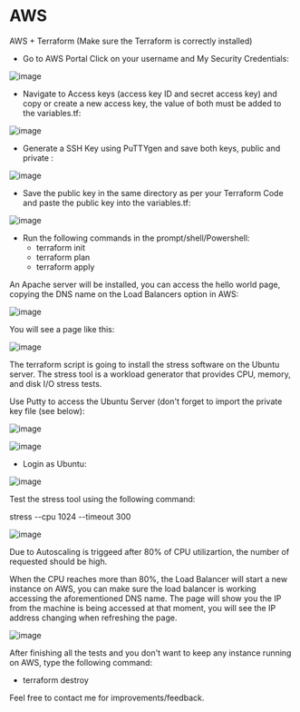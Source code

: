 # AWS
AWS + Terraform (Make sure the Terraform is correctly installed)




- Go to AWS Portal Click on your username and My Security Credentials:

![image](https://user-images.githubusercontent.com/14153822/120091867-18d1b980-c10f-11eb-9baf-fa23981f2293.png)


- Navigate to Access keys (access key ID and secret access key) and copy or create a new access key, the value of both must be added to the variables.tf:

![image](https://user-images.githubusercontent.com/14153822/120091929-a8776800-c10f-11eb-8460-b7791a06dba4.png)



- Generate a SSH Key using PuTTYgen and save both keys, public and private :


![image](https://user-images.githubusercontent.com/14153822/120091683-bdeb9280-c10d-11eb-9d83-55f124060d8c.png)


- Save the public key in the same directory as per your Terraform Code and paste the public key into the variables.tf:

![image](https://user-images.githubusercontent.com/14153822/120092284-0a38d180-c112-11eb-971b-f1f43ddff938.png)


- Run the following commands in the prompt/shell/Powershell:
  - terraform init
  - terraform plan
  - terraform apply

An Apache server will be installed, you can access the hello world page, copying the DNS name on the Load Balancers option in AWS:

![image](https://user-images.githubusercontent.com/14153822/120092494-81bb3080-c113-11eb-8508-4d0950c7acef.png)

You will see a page like this:

![image](https://user-images.githubusercontent.com/14153822/120092499-939cd380-c113-11eb-8107-94a43e612bb4.png)


The terraform script is going to install the stress software on the Ubuntu server. The stress tool is a workload generator that provides CPU, memory, and disk I/O stress tests. 

Use Putty to access the Ubuntu Server (don't forget to import the private key file (see below):


![image](https://user-images.githubusercontent.com/14153822/120092552-102fb200-c114-11eb-919f-d5ae048ccf5e.png)



![image](https://user-images.githubusercontent.com/14153822/120092572-32293480-c114-11eb-8020-958d31e9b031.png)

- Login as Ubuntu:

![image](https://user-images.githubusercontent.com/14153822/120092585-479e5e80-c114-11eb-993c-dd4a766dccb8.png)

Test the stress tool using the following command:

stress --cpu 1024 --timeout 300

![image](https://user-images.githubusercontent.com/14153822/120092635-b5e32100-c114-11eb-8d83-b32852768054.png)


Due to Autoscaling is triggeed after 80% of CPU utilizartion, the number of requested should be high.

When the CPU reaches more than 80%, the Load Balancer will start a new instance on AWS, you can make sure the load balancer is working accessing the aforementioned DNS name. The page will show you the IP from the machine is being accessed at that moment, you will see the IP address changing when refreshing the page.

![image](https://user-images.githubusercontent.com/14153822/120093039-c47f0780-c117-11eb-917f-5249c3b10050.png)



After finishing all the tests and you don't want to keep any instance running on AWS, type the following command:
  - terraform destroy



Feel free to contact me for improvements/feedback.






     




